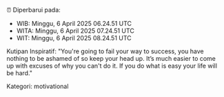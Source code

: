 ⏰ Diperbarui pada:
- WIB: Minggu, 6 April 2025 06.24.51 UTC
- WITA: Minggu, 6 April 2025 07.24.51 UTC
- WIT: Minggu, 6 April 2025 08.24.51 UTC

Kutipan Inspiratif:
"You're going to fail your way to success, you have nothing to be ashamed of so keep your head up. It’s much easier to come up with excuses of why you can't do it. If you do what is easy your life will be hard."


Kategori: motivational


